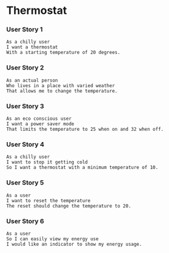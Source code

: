 # Thermostat

### User Story 1

```
As a chilly user
I want a thermostat
With a starting temperature of 20 degrees.
```

### User Story 2

```
As an actual person  
Who lives in a place with varied weather
That allows me to change the temperature.
```
### User Story 3

```
As an eco conscious user  
I want a power saver mode
That limits the temperature to 25 when on and 32 when off.
```
### User Story 4

```
As a chilly user  
I want to stop it getting cold
So I want a thermostat with a minimum temperature of 10.
```

### User Story 5

```
As a user  
I want to reset the temperature
The reset should change the temperature to 20.
```
### User Story 6

```
As a user  
So I can easily view my energy use
I would like an indicator to show my energy usage.
```
